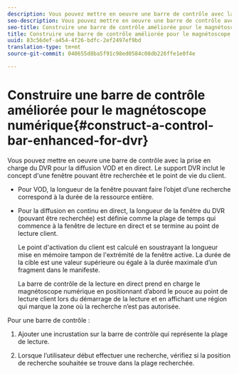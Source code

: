 ```yaml
---
description: Vous pouvez mettre en oeuvre une barre de contrôle avec la prise en charge du DVR pour la diffusion VOD et en direct. Le support DVR inclut le concept d'une fenêtre pouvant être recherchée et le point de vie du client.
seo-description: Vous pouvez mettre en oeuvre une barre de contrôle avec la prise en charge du DVR pour la diffusion VOD et en direct. Le support DVR inclut le concept d'une fenêtre pouvant être recherchée et le point de vie du client.
seo-title: Construire une barre de contrôle améliorée pour le magnétoscope numérique
title: Construire une barre de contrôle améliorée pour le magnétoscope numérique
uuid: 83c56def-a454-4f26-bdfc-2ef2497ef9bd
translation-type: tm+mt
source-git-commit: 040655d8ba5f91c98ed0584c08db226ffe1e0f4e

---
```



# Construire une barre de contrôle améliorée pour le magnétoscope numérique{#construct-a-control-bar-enhanced-for-dvr}

Vous pouvez mettre en oeuvre une barre de contrôle avec la prise en charge du DVR pour la diffusion VOD et en direct. Le support DVR inclut le concept d&#39;une fenêtre pouvant être recherchée et le point de vie du client.

* Pour VOD, la longueur de la fenêtre pouvant faire l’objet d’une recherche correspond à la durée de la ressource entière.
* Pour la diffusion en continu en direct, la longueur de la fenêtre du DVR (pouvant être recherchée) est définie comme la plage de temps qui commence à la fenêtre de lecture en direct et se termine au point de lecture client.

   Le point d&#39;activation du client est calculé en soustrayant la longueur mise en mémoire tampon de l&#39;extrémité de la fenêtre active. La durée de la cible est une valeur supérieure ou égale à la durée maximale d’un fragment dans le manifeste.

   La barre de contrôle de la lecture en direct prend en charge le magnétoscope numérique en positionnant d’abord le pouce au point de lecture client lors du démarrage de la lecture et en affichant une région qui marque la zone où la recherche n’est pas autorisée.

Pour une barre de contrôle :

1. Ajouter une incrustation sur la barre de contrôle qui représente la plage de lecture.

1. Lorsque l’utilisateur début effectuer une recherche, vérifiez si la position de recherche souhaitée se trouve dans la plage recherchée.
